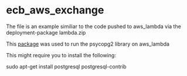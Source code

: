 # ecb_aws_exchange
The file is an example similiar to the code pushed to aws_lambda via the deployment-package lambda.zip

This [package](https://github.com/jkehler/awslambda-psycopg2) was used to run the psycopg2 library on aws_lambda


This might require you to install the following:

sudo apt-get install postgresql postgresql-contrib
